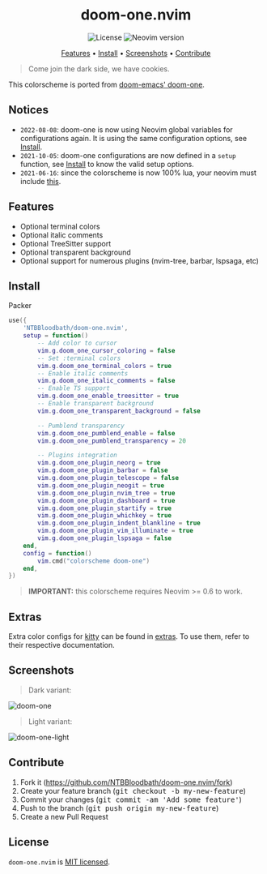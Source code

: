<div align="center">

# doom-one.nvim

![License](https://img.shields.io/github/license/NTBBloodbath/doom-one.nvim?style=flat-square)
![Neovim version](https://img.shields.io/badge/Neovim-0.5-57A143?style=flat-square&logo=neovim)

[Features](#features) • [Install](#install) • [Screenshots](#screenshots) • [Contribute](#contribute)

</div>

> Come join the dark side, we have cookies.

This colorscheme is ported from [doom-emacs' doom-one].

## Notices
- `2022-08-08`: doom-one is now using Neovim global variables for configurations again.
  It is using the same configuration options, see [Install](#install).
- `2021-10-05`: doom-one configurations are now defined in a `setup` function,
  see [Install](#install) to know the valid setup options.
- `2021-06-16`: since the colorscheme is now 100% lua, your neovim must include
  [this](https://github.com/neovim/neovim/pull/14686).

## Features

- Optional terminal colors
- Optional italic comments
- Optional TreeSitter support
- Optional transparent background
- Optional support for numerous plugins (nvim-tree, barbar, lspsaga, etc)

## Install

Packer
```lua
use({
    'NTBBloodbath/doom-one.nvim',
    setup = function()
        -- Add color to cursor
		vim.g.doom_one_cursor_coloring = false
		-- Set :terminal colors
		vim.g.doom_one_terminal_colors = true
		-- Enable italic comments
		vim.g.doom_one_italic_comments = false
		-- Enable TS support
		vim.g.doom_one_enable_treesitter = true
		-- Enable transparent background
		vim.g.doom_one_transparent_background = false

        -- Pumblend transparency
		vim.g.doom_one_pumblend_enable = false
		vim.g.doom_one_pumblend_transparency = 20

        -- Plugins integration
		vim.g.doom_one_plugin_neorg = true
		vim.g.doom_one_plugin_barbar = false
		vim.g.doom_one_plugin_telescope = false
		vim.g.doom_one_plugin_neogit = true
		vim.g.doom_one_plugin_nvim_tree = true
		vim.g.doom_one_plugin_dashboard = true
		vim.g.doom_one_plugin_startify = true
		vim.g.doom_one_plugin_whichkey = true
		vim.g.doom_one_plugin_indent_blankline = true
		vim.g.doom_one_plugin_vim_illuminate = true
		vim.g.doom_one_plugin_lspsaga = false
	end,
	config = function()
        vim.cmd("colorscheme doom-one")
    end,
})
```

> **IMPORTANT:** this colorscheme requires Neovim >= 0.6 to work.

## Extras

Extra color configs for [kitty] can be found in [extras](extras/). To use them,
refer to their respective documentation.

## Screenshots

> Dark variant:

![doom-one](./assets/doom-one.png)

> Light variant:

![doom-one-light](./assets/doom-one-light.png)

## Contribute

1. Fork it (https://github.com/NTBBloodbath/doom-one.nvim/fork)
2. Create your feature branch (<kbd>git checkout -b my-new-feature</kbd>)
3. Commit your changes (<kbd>git commit -am 'Add some feature'</kbd>)
4. Push to the branch (<kbd>git push origin my-new-feature</kbd>)
5. Create a new Pull Request

## License

`doom-one.nvim` is [MIT licensed](./LICENSE).

[doom-emacs' doom-one]: https://github.com/hlissner/emacs-doom-themes/blob/master/themes/doom-one-theme.el
[kitty]: https://github.com/kovidgoyal/kitty
